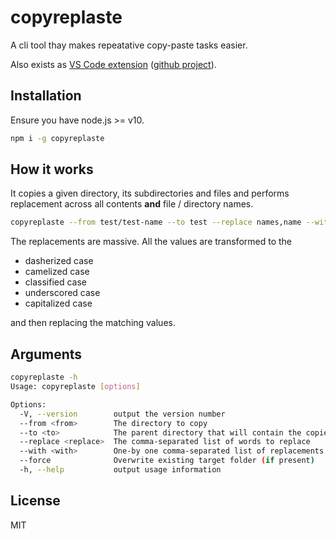 # copyreplaste

A cli tool thay makes repeatative copy-paste tasks easier.

Also exists as [VS Code extension](https://marketplace.visualstudio.com/items?itemName=smnbbrv.vscode-copyreplaste) ([github project](https://github.com/smnbbrv/vscode-copyreplaste)).

## Installation

Ensure you have node.js >= v10.

```sh
npm i -g copyreplaste
```

## How it works

It copies a given directory, its subdirectories and files and performs replacement across all contents **and** file / directory names.

```sh
copyreplaste --from test/test-name --to test --replace names,name --with bunnies,bunny --force
```

The replacements are massive. All the values are transformed to the

- dasherized case
- camelized case
- classified case
- underscored case
- capitalized case

and then replacing the matching values.

## Arguments

```sh
copyreplaste -h
Usage: copyreplaste [options]

Options:
  -V, --version        output the version number
  --from <from>        The directory to copy
  --to <to>            The parent directory that will contain the copied one
  --replace <replace>  The comma-separated list of words to replace
  --with <with>        One-by one comma-separated list of replacements for "replace"
  --force              Overwrite existing target folder (if present)
  -h, --help           output usage information
```

## License

MIT

